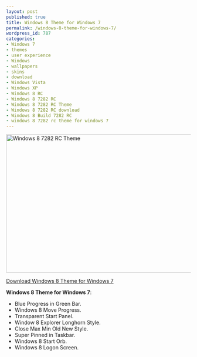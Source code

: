 ```yaml
---
layout: post
published: true
title: Windows 8 Theme for Windows 7
permalink: /windows-8-theme-for-windows-7/
wordpress_id: 787
categories:
- Windows 7
- themes
- user experience
- Windows
- wallpapers
- skins
- download
- Windows Vista
- Windows XP
- Windows 8 RC
- Windows 8 7282 RC
- Windows 8 7282 RC Theme
- Windows 8 7282 RC download
- Windows 8 Build 7282 RC
- windows 8 7282 rc theme for windows 7
---
```

<a href="http://lh4.ggpht.com/-cw7Kty_30fA/UVl_0us0SFI/AAAAAAAAFyI/kk-7LP3o3h4/windows-8-7282-rc-theme.jpg"><img class="size-full wp-image-1982" title="Windows 8 7282 RC Theme" src="http://lh4.ggpht.com/-cw7Kty_30fA/UVl_0us0SFI/AAAAAAAAFyI/kk-7LP3o3h4/windows-8-7282-rc-theme.jpg" alt="Windows 8 7282 RC Theme" width="600" height="376" /></a>

<a href="https://www.dropbox.com/s/war3uc9nt1m1oth/windows-7-windows-8-themepack.7z" title="Download Windows 8 Theme for Windows 7">Download Windows 8 Theme for Windows 7</a> 

<strong>Windows 8 Theme for Windows 7</strong>:
<ul>
	<li>Blue Progress in Green Bar.</li>
	<li>Windows 8 Move Progress.</li>
	<li>Transparent Start Panel.</li>
	<li>Window 8 Explorer Longhorn Style.</li>
	<li>Close Max Min Old New Style.</li>
	<li>Super Pinned in Taskbar.</li>
	<li>Windows 8 Start Orb.</li>
	<li>Windows 8 Logon Screen.</li>
</ul>
